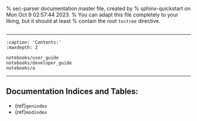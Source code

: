 % sec-parser documentation master file, created by
% sphinx-quickstart on Mon Oct  9 02:57:44 2023.
% You can adapt this file completely to your liking, but it should at least
% contain the root `toctree` directive.

```{include} ../../README.md
```

<hr>

```{toctree}
:caption: 'Contents:'
:maxdepth: 2

notebooks/user_guide
notebooks/developer_guide
notebooks/a
```

<hr>

## Documentation Indices and Tables:

- {ref}`genindex`
- {ref}`modindex`
<!-- 
# Hiding search due to a Read the Docs theme bug.
# See https://github.com/readthedocs/sphinx_rtd_theme/issues/998 for more details.

- {ref}`search` 
-->
